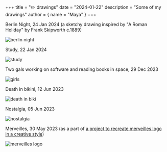 +++
title = "✏️ drawings"
date = "2024-01-22"
description = "Some of my drawings"
author = { name = "Maya" }
+++

Berlin Night, 24 Jan 2024 (a sketchy drawing inspired by "A Roman Holiday" by Frank Skipworth c.1889)

![berlin night](/images/berlin-night.png)

Study, 22 Jan 2024

![study](/images/study.png)

Two gals working on software and reading books in space, 29 Dec 2023

![girls](/images/space-travel.png)

Death in bikini, 12 Jun 2023

![death in biki](/images/skeleton.png)

Nostalgia, 05 Jun 2023

![nostalgia](/images/nostalgia.png)

Merveilles, 30 May 2023 (as a part of [a project to recreate merveilles logo in a creative style](https://merveilles.town/tags/thelogo))

![merveilles logo](/images/merveilles.png)